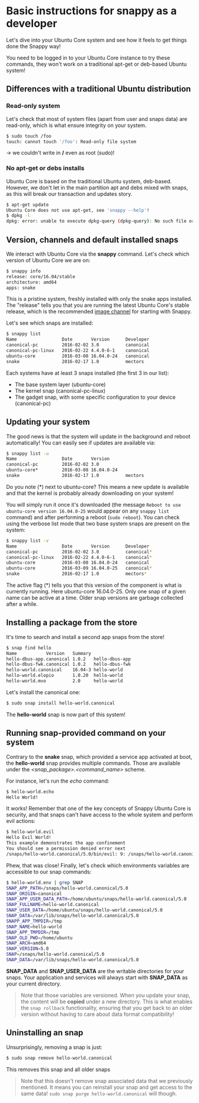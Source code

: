 # Basic instructions for snappy as a developer

Let's dive into your Ubuntu Core system and see how it feels to get things done the Snappy way!

You need to be logged in to your Ubuntu Core instance to try these commands, they won't work on a traditional apt-get or
deb-based Ubuntu system!

## Differences with a traditional Ubuntu distribution

### Read-only system

Let's check that most of system files (apart from user and snaps data) are read-only, which is what ensure integrity on your system.

```sh
$ sudo touch /foo
touch: cannot touch '/foo': Read-only file system
```

-> we couldn't write in **/** even as root (sudo)!

### No apt-get or debs installs

Ubuntu Core is based on the traditional Ubuntu system, deb-based. However, we don't let in the main partition apt and debs
mixed with snaps, as this will break our transaction and updates story.
```sh
$ apt-get update
Ubuntu Core does not use apt-get, see 'snappy --help'!
$ dpkg -l
dpkg: error: unable to execute dpkg-query (dpkg-query): No such file or directory
```

## Version, channels and default installed snaps

We interact with Ubuntu Core via the **snappy** command. Let's check which version of Ubuntu Core we are on:
```sh
$ snappy info
release: core/16.04/stable
architecture: amd64
apps: snake
```

This is a pristine system, freshly installed with only the snake apps installed. The "release" tells you that you are running
the latest Ubuntu Core's stable release, which is the recommended [image channel](https://developer.ubuntu.com/en/snappy/guides/channels/)
for starting with Snappy.

Let's see which snaps are installed:
```sh
$ snappy list
Name                 Date       Version      Developer
canonical-pc         2016-02-02 3.0          canonical
canonical-pc-linux   2016-02-22 4.4.0-6-1    canonical
ubuntu-core          2016-03-08 16.04.0-24   canonical
snake                2016-02-17 1.0          mectors
```

Each systems have at least 3 snaps installed (the first 3 in our list):
* The base system layer (ubuntu-core)
* The kernel snap (canonical-pc-linux)
* The gadget snap, with some specific configuration to your device (canonical-pc)

## Updating your system

The good news is that the system will update in the background and reboot automatically! You can easily see if updates
are available via:
```sh
$ snappy list -u
Name                 Date       Version
canonical-pc         2016-02-02 3.0
ubuntu-core*         2016-03-08 16.04.0-24
snake                2016-02-17 1.0          mectors
```

Do you note (*) next to ubuntu-core? This means a new update is available and that the kernel is probably already downloading on your system!

You will simply run it once it's downloaded (the message `Reboot to use ubuntu-core version 16.04.0-25` would appear on
any `snappy list` command) and after performing a reboot (`sudo reboot`). You can check using the verbose list mode that
two base system snaps are present on the system:
```sh
$ snappy list -v
Name                 Date       Version      Developer
canonical-pc         2016-02-02 3.0          canonical*
canonical-pc-linux   2016-02-22 4.4.0-6-1    canonical*
ubuntu-core          2016-03-08 16.04.0-24   canonical
ubuntu-core          2016-03-09 16.04.0-25   canonical*
snake                2016-02-17 1.0          mectors*
```

The active flag (*) tells you that this version of the component is what is currently running. Here ubuntu-core 16.04.0-25. Only one snap of a given name can be active at a time. Older snap versions are garbage collected after a while.

## Installing a package from the store

It's time to search and install a second app snaps from the store!
```sh
$ snap find hello
Name           Version   Summary
hello-dbus-app.canonical 1.0.2   hello-dbus-app
hello-dbus-fwk.canonical 1.0.2   hello-dbus-fwk
hello-world.canonical    16.04-3 hello-world
hello-world.elopio       1.0.20  hello-world
hello-world.mvo          2.0     hello-world
```

Let's install the canonical one:
```sh
$ sudo snap install hello-world.canonical
```

The **hello-world** snap is now part of this system!

## Running snap-provided command on your system

Contrary to the **snake** snap, which provided a service app activated at boot, the **hello-world** snap provides multiple commands. Those are available under the *<snap_package>.<command_name>* scheme.

For instance, let's run the *echo* command:
```sh
$ hello-world.echo
Hello World!
```

It works! Remember that one of the key concepts of Snappy Ubuntu Core is security, and that snaps can't have access to the whole system and perform evil actions:
```sh
$ hello-world.evil
Hello Evil World!
This example demonstrates the app confinement
You should see a permission denied error next
/snaps/hello-world.canonical/5.0/bin/evil: 9: /snaps/hello-world.canonical/5.0/bin/evil: cannot create /var/tmp/myevil.txt: Permission denied
```

Phew, that was close! Finally, let's check which environments variables are accessible to our snap commands:
```sh
$ hello-world.env | grep SNAP
SNAP_APP_PATH=/snaps/hello-world.canonical/5.0
SNAP_ORIGIN=canonical
SNAP_APP_USER_DATA_PATH=/home/ubuntu/snaps/hello-world.canonical/5.0
SNAP_FULLNAME=hello-world.canonical
SNAP_USER_DATA=/home/ubuntu/snaps/hello-world.canonical/5.0
SNAP_DATA=/var/lib/snaps/hello-world.canonical/5.0
SNAPP_APP_TMPDIR=/tmp
SNAP_NAME=hello-world
SNAP_APP_TMPDIR=/tmp
SNAP_OLD_PWD=/home/ubuntu
SNAP_ARCH=amd64
SNAP_VERSION=5.0
SNAP=/snaps/hello-world.canonical/5.0
SNAP_DATA=/var/lib/snaps/hello-world.canonical/5.0
```

**SNAP_DATA** and **SNAP_USER_DATA** are the writable directories for your snaps. Your application and services will always start with **SNAP_DATA** as your current directory.

> Note that those variables are versioned. When you update your snap, the content will be **copied** under a new directory. This is what enables the `snap rollback` functionality, ensuring that you get back to an older version without having to care about data format compatibility!

## Uninstalling an snap

Unsurprisingly, removing a snap is just:
```sh
$ sudo snap remove hello-world.canonical
```

This removes this snap and all older snaps

> Note that this doesn't remove snap associated data that we previously mentioned. It means you can reinstall your snap and get access to the same data! `sudo snap purge hello-world.canonical` will though.
